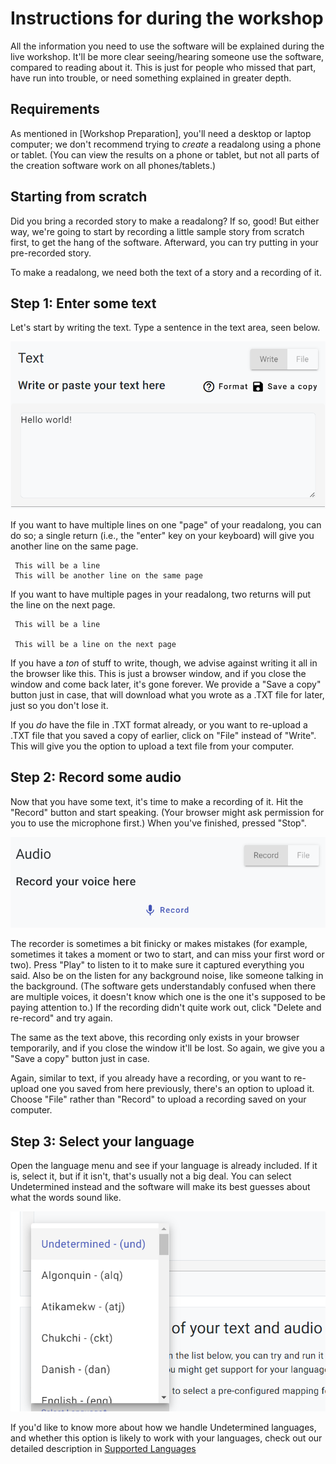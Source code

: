 # Instructions for during the workshop

All the information you need to use the software will be explained during the live workshop.  It'll be more clear seeing/hearing someone use the software, compared to reading about it.  This is just for people who missed that part, have run into trouble, or need something explained in greater depth.

## Requirements

As mentioned in [Workshop Preparation], you'll need a desktop or laptop computer; we don't recommend trying to *create* a readalong using a phone or tablet.  (You can view the results on a phone or tablet, but not all parts of the creation software work on all phones/tablets.)

## Starting from scratch

Did you bring a recorded story to make a readalong?  If so, good!  But either way, we're going to start by recording a little sample story from scratch first, to get the hang of the software.  Afterward, you can try putting in your pre-recorded story.

To make a readalong, we need both the text of a story and a recording of it.  

## Step 1: Enter some text

Let's start by writing the text.  Type a sentence in the text area, seen below.

![Screenshot of the text input interface](images/text-input.png "The text input interface")

If you want to have multiple lines on one "page" of your readalong, you can do so; a single return (i.e., the "enter" key on your keyboard) will give you another line on the same page.  

     This will be a line
     This will be another line on the same page 

If you want to have multiple pages in your readalong, two returns will put the line on the next page.  

     This will be a line

     This will be a line on the next page

If you have a *ton* of stuff to write, though, we advise against writing it all in the browser like this.  This is just a browser window, and if you close the window and come back later, it's gone forever.  We provide a "Save a copy" button just in case, that will download what you wrote as a .TXT file for later, just so you don't lose it.

If you *do* have the file in .TXT format already, or you want to re-upload a .TXT file that you saved a copy of earlier, click on "File" instead of "Write".  This will give you the option to upload a text file from your computer.

## Step 2: Record some audio

Now that you have some text, it's time to make a recording of it.  Hit the "Record" button and start speaking.  (Your browser might ask permission for you to use the microphone first.)  When you've finished, pressed "Stop".

![Screenshot of the audio input interface](images/audio-input.png "The audio input interface")

The recorder is sometimes a bit finicky or makes mistakes (for example, sometimes it takes a moment or two to start, and can miss your first word or two).  Press "Play" to listen to it to make sure it captured everything you said.  Also be on the listen for any background noise, like someone talking in the background.  (The software gets understandably confused when there are multiple voices, it doesn't know which one is the one it's supposed to be paying attention to.)  If the recording didn't quite work out, click "Delete and re-record" and try again.

The same as the text above, this recording only exists in your browser temporarily, and if you close the window it'll be lost.  So again, we give you a "Save a copy" button just in case.  

Again, similar to text, if you already have a recording, or you want to re-upload one you saved from here previously, there's an option to upload it.  Choose "File" rather than "Record" to upload a recording saved on your computer.

## Step 3: Select your language

Open the language menu and see if your language is already included.  If it is, select it, but if it isn't, that's usually not a big deal.  You can select Undetermined instead and the software will make its best guesses about what the words sound like.

![Screenshot of the language input interface](images/lang-input.png "The language input interface")

If you'd like to know more about how we handle Undetermined languages, and whether this option is likely to work with your languages, check out our detailed description in [Supported Languages](languages.md)